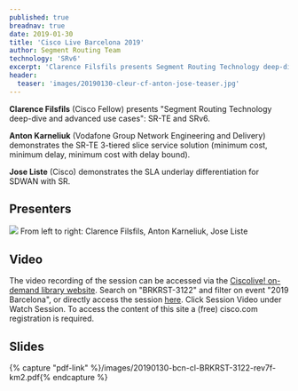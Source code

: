 ```yaml
---
published: true
breadnav: true
date: 2019-01-30
title: 'Cisco Live Barcelona 2019'
author: Segment Routing Team
technology: 'SRv6'
excerpt: 'Clarence Filsfils presents Segment Routing Technology deep-dive and advanced use cases: SR-TE and SRv6. Demos from Anton Karneliuk (Vodafone) and Jose Liste (Cisco).'
header:
  teaser: 'images/20190130-cleur-cf-anton-jose-teaser.jpg'
---    
```


**Clarence Filsfils** (Cisco Fellow) presents "Segment Routing Technology deep-dive and advanced use cases": SR-TE and SRv6.

**Anton Karneliuk** (Vodafone Group Network Engineering and Delivery) demonstrates the SR-TE 3-tiered slice service solution (minimum cost, minimum delay, minimum cost with delay bound).

**Jose Liste** (Cisco) demonstrates the SLA underlay differentiation for SDWAN with SR.

## Presenters

<img src="{{ 'images/20190130-cleur-cf-anton-jose.jpg' | relative_url }}">
From left to right: Clarence Filsfils, Anton Karneliuk, Jose Liste

## Video
The video recording of the session can be accessed via the [Ciscolive! on-demand library website](<https://www.ciscolive.com/global/on-demand-library.html?#/>). Search on "BRKRST-3122" and filter on event "2019 Barcelona", or directly access the session [here](<https://www.ciscolive.com/global/on-demand-library.html?search=BRKRST-3122&search.event=ciscoliveemea2019#/>). Click Session Video under Watch Session. To access the content of this site a (free) cisco.com registration is required.

## Slides

{% capture "pdf-link" %}/images/20190130-bcn-cl-BRKRST-3122-rev7f-km2.pdf{% endcapture %}


<script src="{{ 'assets/js/pdfobject.min.js' | relative_url }}"></script>

<div class="fitvidsignore" id="pdf"></div>

<script>PDFObject.embed(" {{ pdf-link }} ", "#pdf", {height: "21.5em", width: "31.3em"});</script>
